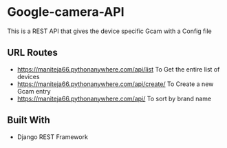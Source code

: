 # Google-camera-API

This is a REST API that gives the device specific Gcam with a Config file

## URL Routes

* https://maniteja66.pythonanywhere.com/api/list To Get the entire list of devices
* https://maniteja66.pythonanywhere.com/api/create/ To Create a new Gcam entry
* https://maniteja66.pythonanywhere.com/api/<brandname> To sort by brand name



## Built With

* Django REST Framework

